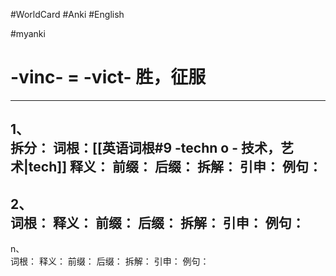 #WorldCard
#Anki
#English 

#myanki

#  -vinc- = -vict- 胜，征服
---

1、	
		拆分：
		词根：[[英语词根#9 -techn o - 技术，艺术|tech]]
	    释义：
        前缀：
        后缀：
        拆解：
        引申：
        例句：
---
2、	
		词根：
	    释义：
        前缀：
        后缀：
        拆解：
        引申：
        例句：
---
n、	
		词根：
	    释义：
        前缀：
        后缀：
        拆解：
        引申：
        例句：

